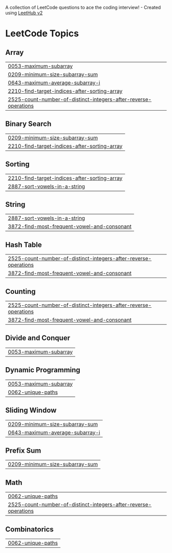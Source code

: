 A collection of LeetCode questions to ace the coding interview! - Created using [LeetHub v2](https://github.com/arunbhardwaj/LeetHub-2.0)
<!---LeetCode Topics Start-->
# LeetCode Topics
## Array
|  |
| ------- |
| [0053-maximum-subarray](https://github.com/lalitha31084/Leetcode/tree/master/0053-maximum-subarray) |
| [0209-minimum-size-subarray-sum](https://github.com/lalitha31084/Leetcode/tree/master/0209-minimum-size-subarray-sum) |
| [0643-maximum-average-subarray-i](https://github.com/lalitha31084/Leetcode/tree/master/0643-maximum-average-subarray-i) |
| [2210-find-target-indices-after-sorting-array](https://github.com/lalitha31084/Leetcode/tree/master/2210-find-target-indices-after-sorting-array) |
| [2525-count-number-of-distinct-integers-after-reverse-operations](https://github.com/lalitha31084/Leetcode/tree/master/2525-count-number-of-distinct-integers-after-reverse-operations) |
## Binary Search
|  |
| ------- |
| [0209-minimum-size-subarray-sum](https://github.com/lalitha31084/Leetcode/tree/master/0209-minimum-size-subarray-sum) |
| [2210-find-target-indices-after-sorting-array](https://github.com/lalitha31084/Leetcode/tree/master/2210-find-target-indices-after-sorting-array) |
## Sorting
|  |
| ------- |
| [2210-find-target-indices-after-sorting-array](https://github.com/lalitha31084/Leetcode/tree/master/2210-find-target-indices-after-sorting-array) |
| [2887-sort-vowels-in-a-string](https://github.com/lalitha31084/Leetcode/tree/master/2887-sort-vowels-in-a-string) |
## String
|  |
| ------- |
| [2887-sort-vowels-in-a-string](https://github.com/lalitha31084/Leetcode/tree/master/2887-sort-vowels-in-a-string) |
| [3872-find-most-frequent-vowel-and-consonant](https://github.com/lalitha31084/Leetcode/tree/master/3872-find-most-frequent-vowel-and-consonant) |
## Hash Table
|  |
| ------- |
| [2525-count-number-of-distinct-integers-after-reverse-operations](https://github.com/lalitha31084/Leetcode/tree/master/2525-count-number-of-distinct-integers-after-reverse-operations) |
| [3872-find-most-frequent-vowel-and-consonant](https://github.com/lalitha31084/Leetcode/tree/master/3872-find-most-frequent-vowel-and-consonant) |
## Counting
|  |
| ------- |
| [2525-count-number-of-distinct-integers-after-reverse-operations](https://github.com/lalitha31084/Leetcode/tree/master/2525-count-number-of-distinct-integers-after-reverse-operations) |
| [3872-find-most-frequent-vowel-and-consonant](https://github.com/lalitha31084/Leetcode/tree/master/3872-find-most-frequent-vowel-and-consonant) |
## Divide and Conquer
|  |
| ------- |
| [0053-maximum-subarray](https://github.com/lalitha31084/Leetcode/tree/master/0053-maximum-subarray) |
## Dynamic Programming
|  |
| ------- |
| [0053-maximum-subarray](https://github.com/lalitha31084/Leetcode/tree/master/0053-maximum-subarray) |
| [0062-unique-paths](https://github.com/lalitha31084/Leetcode/tree/master/0062-unique-paths) |
## Sliding Window
|  |
| ------- |
| [0209-minimum-size-subarray-sum](https://github.com/lalitha31084/Leetcode/tree/master/0209-minimum-size-subarray-sum) |
| [0643-maximum-average-subarray-i](https://github.com/lalitha31084/Leetcode/tree/master/0643-maximum-average-subarray-i) |
## Prefix Sum
|  |
| ------- |
| [0209-minimum-size-subarray-sum](https://github.com/lalitha31084/Leetcode/tree/master/0209-minimum-size-subarray-sum) |
## Math
|  |
| ------- |
| [0062-unique-paths](https://github.com/lalitha31084/Leetcode/tree/master/0062-unique-paths) |
| [2525-count-number-of-distinct-integers-after-reverse-operations](https://github.com/lalitha31084/Leetcode/tree/master/2525-count-number-of-distinct-integers-after-reverse-operations) |
## Combinatorics
|  |
| ------- |
| [0062-unique-paths](https://github.com/lalitha31084/Leetcode/tree/master/0062-unique-paths) |
<!---LeetCode Topics End-->